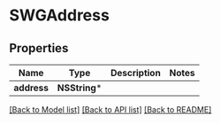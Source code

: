 # SWGAddress

## Properties
Name | Type | Description | Notes
------------ | ------------- | ------------- | -------------
**address** | **NSString*** |  | 

[[Back to Model list]](../README.md#documentation-for-models) [[Back to API list]](../README.md#documentation-for-api-endpoints) [[Back to README]](../README.md)



